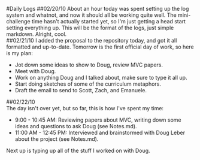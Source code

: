 #Daily Logs
##02/20/10
About an hour today was spent setting up the log system and whatnot, and now it should all be working quite well. The mini-challenge time hasn't actually started yet, so I'm just getting a head start setting everything up. This will be the format of the logs, just simple markdown. Alright, cool.  
##02/21/10
I added the proposal to the repository today, and got it all formatted and up-to-date. Tomorrow is the first official day of work, so here is my plan:

* Jot down some ideas to show to Doug, review MVC papers.  
* Meet with Doug.  
* Work on anything Doug and I talked about, make sure to type it all up.  
* Start doing sketches of some of the curriculum metaphors.  
* Draft the email to send to Scott, Zach, and Emanuele.  

##02/22/10  
The day isn't over yet, but so far, this is how I've spent my time:  

* 9:00 - 10:45 AM:  Reviewing papers about MVC, writing down some ideas and questions to ask Doug (see Notes.md).  
* 11:00 AM - 12:45 PM:  Interviewed and brainstormed with Doug Leber about the project (see Notes.md).  

Next up is typing up all of the stuff I worked on with Doug.